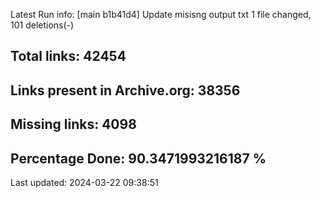 Latest Run info: 
[main b1b41d4] Update misisng output txt
 1 file changed, 101 deletions(-)

## Total links: 42454

## Links present in Archive.org: 38356

## Missing links: 4098

## Percentage Done: 90.3471993216187 %


Last updated: 2024-03-22 09:38:51
